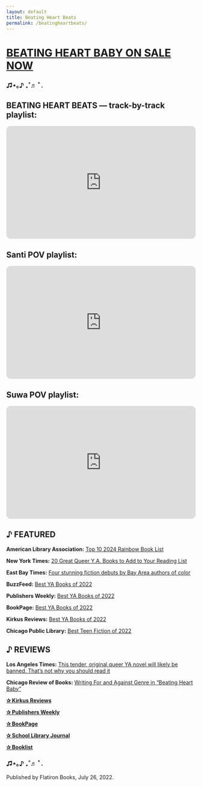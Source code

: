 ```yaml
---
layout: default
title: Beating Heart Beats
permalink: /beatingheartbeats/
---
```


<h1><a href="https://us.macmillan.com/books/9781250819093/beatingheartbaby" target="_blank">BEATING HEART BABY ON SALE NOW</a></h1>

<h3>♫⋆｡♪ ₊˚♬ ﾟ.</h3>

<h2><strong>BEATING HEART BEATS — track-by-track playlist:</strong></h2>

<iframe style="border-radius:12px" src="https://open.spotify.com/embed/playlist/4w0bYbL6aYVixe75yrkESZ?utm_source=generator" width="100%" height="300" frameBorder="0" allowfullscreen="" allow="autoplay; clipboard-write; encrypted-media; fullscreen; picture-in-picture"></iframe>

<h2><strong>Santi POV playlist:</strong></h2>

<iframe style="border-radius:12px" src="https://open.spotify.com/embed/playlist/20zlebabpjznlQTzxnVMkA?utm_source=generator&theme=0" width="100%" height="300" frameBorder="0" allowfullscreen="" allow="autoplay; clipboard-write; encrypted-media; fullscreen; picture-in-picture"></iframe>

<h2><strong>Suwa POV playlist:</strong></h2>

<iframe style="border-radius:12px" src="https://open.spotify.com/embed/playlist/4stG8gBgnPcezEImbaJM9z?utm_source=generator&theme=0" width="100%" height="300" frameBorder="0" allowfullscreen="" allow="autoplay; clipboard-write; encrypted-media; fullscreen; picture-in-picture"></iframe>

<h2>♪ <strong>FEATURED</strong></h2>

<b>American Library Association:</b> <a href="https://drive.google.com/file/d/1i7HyCpYb4NMGtdxn0ImOAK3XsiiwON7b/view">Top 10 2024 Rainbow Book List</a>

<b>New York Times:</b> <a href="https://t.umblr.com/redirect?z=https%3A%2F%2Fwww.nytimes.com%2F2023%2F06%2F15%2Fbooks%2Freview%2Flgbtq-ya-books-authors.html&amp;t=ZjlhNTRiYTMxZjBlNWRjZTlmMDBlOGNjODA4NTE2NzFmOWY2NGEyYixkYjY4ZDQxMzJkY2ZiZGUwZDg4MTdlN2JhNDkyNDExMThmYjI5NjA5&amp;ts=1711079487">20 Great Queer Y.A. Books to Add to Your Reading List</a>

<b>East Bay Times:</b> <a href="https://www.eastbaytimes.com/2023/01/15/books-four-stunning-fiction-debuts-by-bay-area-authors-of-color/">Four stunning fiction debuts by Bay Area authors of color</a>

<b>BuzzFeed:</b> <a href="https://www.buzzfeed.com/farrahpenn/the-best-young-adult-books-of-2022">Best YA Books of 2022</a>

<b>Publishers Weekly:</b> <a href="https://best-books.publishersweekly.com/pw/best-books/2022/young-adult#book/book-3">Best YA Books of 2022</a>

<b>BookPage:</b> <a href="https://www.bookpage.com/features/best-ya-books-of-2022/">Best YA Books of 2022</a>

<b>Kirkus Reviews:</b> <a href="https://www.kirkusreviews.com/best-of/2022/young-adult/books/">Best YA Books of 2022</a>

<b>Chicago Public Library:</b> <a href="https://chipublib.bibliocommons.com/list/share/200121216_chipublib_teens/2203493022_best_teen_fiction_of_2022">Best Teen Fiction of 2022</a>

<h2>♪ <strong>REVIEWS</strong></h2>

<b>Los Angeles Times:</b> <a href="https://www.latimes.com/entertainment-arts/books/story/2022-07-25/review-lio-min-fresh-queer-ya-novel-beating-heart-baby">This tender, original queer YA novel will likely be banned. That’s not why you should read it</a>

<b>Chicago Review of Books:</b> <a href="https://chireviewofbooks.com/2022/08/02/beating-heart-baby/">Writing For and Against Genre in “Beating Heart Baby”</a>

<b><a href="https://www.kirkusreviews.com/book-reviews/lio-min/beating-heart-baby/#review-body">✰ Kirkus Reviews</a></b>

<b><a href="https://www.publishersweekly.com/978-1-250-819093">✰ Publishers Weekly</a></b>

<b><a href="https://www.bookpage.com/reviews/beating-heart-baby-lio-min-book-review/">✰ BookPage</a></b>

<b><a href="https://www.slj.com/review/beating-heart-baby">✰ School Library Journal</a></b>

<b><a href="https://macmillanlibrary.com/2022/02/10/2022-ya-starred-reviews-round-up-so-far/">✰ Booklist</a></b>

<h3>♫⋆｡♪ ₊˚♬ ﾟ.</h3>

Published by Flatiron Books, July 26, 2022.

